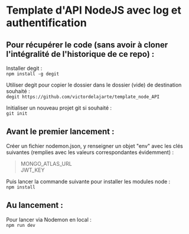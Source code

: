 # Template d'API NodeJS avec log et authentification

## Pour récupérer le code (sans avoir à cloner l'intégralité de l'historique de ce repo) :
Installer degit :  
`npm install -g degit`

Utiliser degit pour copier le dossier dans le dossier (vide) de destination souhaité :  
`degit https://github.com/victordelajarte/template_node_API`


Initialiser un nouveau projet git si souhaité :  
`git init`

## Avant le premier lancement :
Créer un fichier nodemon.json, y renseigner un objet "env" avec les clés suivantes (remplies avec les valeurs correspondantes évidemment) :

> MONGO_ATLAS_URL  
> JWT_KEY

Puis lancer la commande suivante pour installer les modules node :  
`npm install`

## Au lancement :

Pour lancer via Nodemon en local :  
`npm run dev` 
